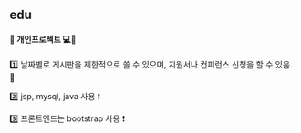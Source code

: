 ## edu

#### :star2: 개인프로젝트 :computer::star2:

:one: 날짜별로 게시판을 제한적으로 쓸 수 있으며, 지원서나 컨퍼런스 신청을 할 수 있음. :pencil:

:two: jsp, mysql, java 사용 :exclamation:
 
:three: 프론트엔드는 bootstrap 사용 :exclamation:
